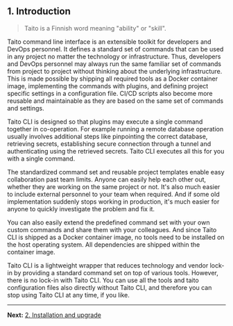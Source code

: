 ## 1. Introduction

> Taito is a Finnish word meaning "ability" or "skill".

Taito command line interface is an extensible toolkit for developers and DevOps personnel. It defines a standard set of commands that can be used in any project no matter the technology or infrastructure. Thus, developers and DevOps personnel may always run the same familiar set of commands from project to project without thinking about the underlying infrastructure. This is made possible by shipping all required tools as a Docker container image, implementing the commands with plugins, and defining project specific settings in a configuration file. CI/CD scripts also become more reusable and maintainable as they are based on the same set of commands and settings.

Taito CLI is designed so that plugins may execute a single command together in co-operation. For example running a remote database operation usually involves additional steps like pinpointing the correct database, retrieving secrets, establishing secure connection through a tunnel and authenticating using the retrieved secrets. Taito CLI executes all this for you with a single command.

The standardized command set and reusable project templates enable easy collaboration past team limits. Anyone can easily help each other out, whether they are working on the same project or not. It's also much easier to include external personnel to your team when required. And if some old implementation suddenly stops working in production, it's much easier for anyone to quickly investigate the problem and fix it.

You can also easily extend the predefined command set with your own custom commands and share them with your colleagues. And since Taito CLI is shipped as a Docker container image, no tools need to be installed on the host operating system. All dependencies are shipped within the container image.

Taito CLI is a lightweight wrapper that reduces technology and vendor lock-in by providing a standard command set on top of various tools. However, there is no lock-in with Taito CLI. You can use all the tools and taito configuration files also directly without Taito CLI, and therefore you can stop using Taito CLI at any time, if you like.

---

**Next:** [2. Installation and upgrade](/docs/02-installation)
